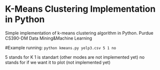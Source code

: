 # K-Means Clustering Implementation in Python
Simple implementation of k-means clustering algorithm in Python. Purdue CS390-DM Data Mining&amp;Machine Learning 

#Example running:
`python kmeans.py yelp3.csv 5 1 no`

5 stands for K
1 is standart (other modes are not implemented yet)
no stands for if we want it to plot (not implemented yet)
